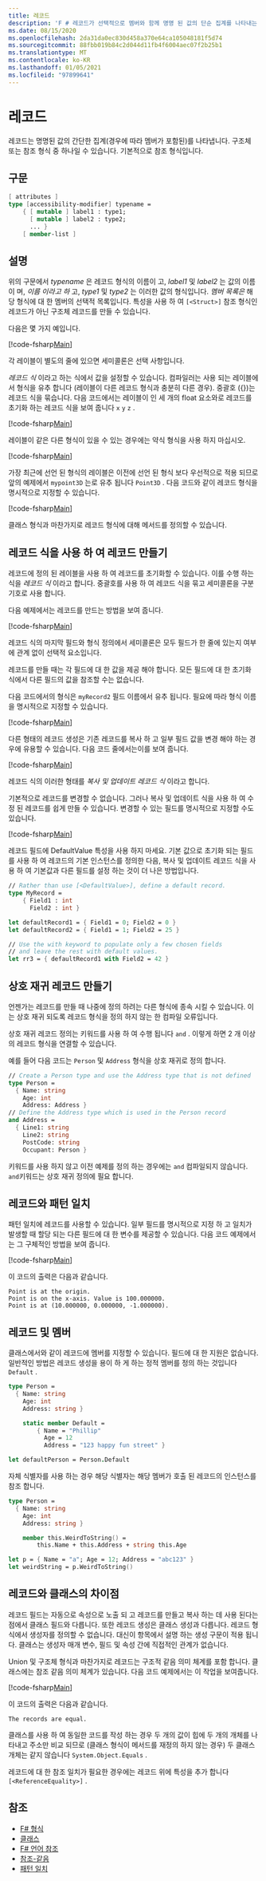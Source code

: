 ```yaml
---
title: 레코드
description: 'F # 레코드가 선택적으로 멤버와 함께 명명 된 값의 단순 집계를 나타내는 방법에 대해 알아봅니다.'
ms.date: 08/15/2020
ms.openlocfilehash: 2da31da0ec830d458a370e64ca105048181f5d74
ms.sourcegitcommit: 88fbb019b84c2d044d11fb4f6004aec07f2b25b1
ms.translationtype: MT
ms.contentlocale: ko-KR
ms.lasthandoff: 01/05/2021
ms.locfileid: "97899641"
---
```

# <a name="records"></a>레코드

레코드는 명명된 값의 간단한 집계(경우에 따라 멤버가 포함된)를 나타냅니다. 구조체 또는 참조 형식 중 하나일 수 있습니다.  기본적으로 참조 형식입니다.

## <a name="syntax"></a>구문

```fsharp
[ attributes ]
type [accessibility-modifier] typename =
    { [ mutable ] label1 : type1;
      [ mutable ] label2 : type2;
      ... }
    [ member-list ]
```

## <a name="remarks"></a>설명

위의 구문에서 *typename* 은 레코드 형식의 이름이 고, *label1* 및 *label2* 는 값의 이름이 며, *이름 이라고 하* 고, *type1* 및 *type2* 는 이러한 값의 형식입니다. *멤버 목록은* 해당 형식에 대 한 멤버의 선택적 목록입니다.  특성을 사용 하 여 `[<Struct>]` 참조 형식인 레코드가 아닌 구조체 레코드를 만들 수 있습니다.

다음은 몇 가지 예입니다.

[!code-fsharp[Main](~/samples/snippets/fsharp/lang-ref-1/snippet1901.fs)]

각 레이블이 별도의 줄에 있으면 세미콜론은 선택 사항입니다.

*레코드 식* 이라고 하는 식에서 값을 설정할 수 있습니다. 컴파일러는 사용 되는 레이블에서 형식을 유추 합니다 (레이블이 다른 레코드 형식과 충분히 다른 경우). 중괄호 ({})는 레코드 식을 묶습니다. 다음 코드에서는 레이블이 인 세 개의 float 요소와로 레코드를 초기화 하는 레코드 식을 보여 줍니다 `x` `y` `z` .

[!code-fsharp[Main](~/samples/snippets/fsharp/lang-ref-1/snippet1907.fs)]

레이블이 같은 다른 형식이 있을 수 있는 경우에는 약식 형식을 사용 하지 마십시오.

[!code-fsharp[Main](~/samples/snippets/fsharp/lang-ref-1/snippet1903.fs)]

가장 최근에 선언 된 형식의 레이블은 이전에 선언 된 형식 보다 우선적으로 적용 되므로 앞의 예제에서 `mypoint3D` 는로 유추 됩니다 `Point3D` . 다음 코드와 같이 레코드 형식을 명시적으로 지정할 수 있습니다.

[!code-fsharp[Main](~/samples/snippets/fsharp/lang-ref-1/snippet1908.fs)]

클래스 형식과 마찬가지로 레코드 형식에 대해 메서드를 정의할 수 있습니다.

## <a name="creating-records-by-using-record-expressions"></a>레코드 식을 사용 하 여 레코드 만들기

레코드에 정의 된 레이블을 사용 하 여 레코드를 초기화할 수 있습니다. 이를 수행 하는 식을 *레코드 식* 이라고 합니다. 중괄호를 사용 하 여 레코드 식을 묶고 세미콜론을 구분 기호로 사용 합니다.

다음 예제에서는 레코드를 만드는 방법을 보여 줍니다.

[!code-fsharp[Main](~/samples/snippets/fsharp/lang-ref-1/snippet1904.fs)]

레코드 식의 마지막 필드와 형식 정의에서 세미콜론은 모두 필드가 한 줄에 있는지 여부에 관계 없이 선택적 요소입니다.

레코드를 만들 때는 각 필드에 대 한 값을 제공 해야 합니다. 모든 필드에 대 한 초기화 식에서 다른 필드의 값을 참조할 수는 없습니다.

다음 코드에서의 형식은 `myRecord2` 필드 이름에서 유추 됩니다. 필요에 따라 형식 이름을 명시적으로 지정할 수 있습니다.

[!code-fsharp[Main](~/samples/snippets/fsharp/lang-ref-1/snippet1905.fs)]

다른 형태의 레코드 생성은 기존 레코드를 복사 하 고 일부 필드 값을 변경 해야 하는 경우에 유용할 수 있습니다. 다음 코드 줄에서는이를 보여 줍니다.

[!code-fsharp[Main](~/samples/snippets/fsharp/lang-ref-1/snippet1906.fs)]

레코드 식의 이러한 형태를 *복사 및 업데이트 레코드 식* 이라고 합니다.

기본적으로 레코드를 변경할 수 없습니다. 그러나 복사 및 업데이트 식을 사용 하 여 수정 된 레코드를 쉽게 만들 수 있습니다. 변경할 수 있는 필드를 명시적으로 지정할 수도 있습니다.

[!code-fsharp[Main](~/samples/snippets/fsharp/lang-ref-1/snippet1909.fs)]

레코드 필드에 DefaultValue 특성을 사용 하지 마세요. 기본 값으로 초기화 되는 필드를 사용 하 여 레코드의 기본 인스턴스를 정의한 다음, 복사 및 업데이트 레코드 식을 사용 하 여 기본값과 다른 필드를 설정 하는 것이 더 나은 방법입니다.

```fsharp
// Rather than use [<DefaultValue>], define a default record.
type MyRecord =
    { Field1 : int
      Field2 : int }

let defaultRecord1 = { Field1 = 0; Field2 = 0 }
let defaultRecord2 = { Field1 = 1; Field2 = 25 }

// Use the with keyword to populate only a few chosen fields
// and leave the rest with default values.
let rr3 = { defaultRecord1 with Field2 = 42 }
```

## <a name="creating-mutually-recursive-records"></a>상호 재귀 레코드 만들기

언젠가는 레코드를 만들 때 나중에 정의 하려는 다른 형식에 종속 시킬 수 있습니다. 이는 상호 재귀 되도록 레코드 형식을 정의 하지 않는 한 컴파일 오류입니다.

상호 재귀 레코드 정의는 키워드를 사용 하 여 수행 됩니다 `and` . 이렇게 하면 2 개 이상의 레코드 형식을 연결할 수 있습니다.

예를 들어 다음 코드는 `Person` 및 `Address` 형식을 상호 재귀로 정의 합니다.

```fsharp
// Create a Person type and use the Address type that is not defined
type Person =
  { Name: string
    Age: int
    Address: Address }
// Define the Address type which is used in the Person record
and Address =
  { Line1: string
    Line2: string
    PostCode: string
    Occupant: Person }
```

키워드를 사용 하지 않고 이전 예제를 정의 하는 경우에는 `and` 컴파일되지 않습니다. `and`키워드는 상호 재귀 정의에 필요 합니다.

## <a name="pattern-matching-with-records"></a>레코드와 패턴 일치

패턴 일치에 레코드를 사용할 수 있습니다. 일부 필드를 명시적으로 지정 하 고 일치가 발생할 때 할당 되는 다른 필드에 대 한 변수를 제공할 수 있습니다. 다음 코드 예제에서는 그 구체적인 방법을 보여 줍니다.

[!code-fsharp[Main](~/samples/snippets/fsharp/lang-ref-1/snippet1910.fs)]

이 코드의 출력은 다음과 같습니다.

```console
Point is at the origin.
Point is on the x-axis. Value is 100.000000.
Point is at (10.000000, 0.000000, -1.000000).
```

## <a name="records-and-members"></a>레코드 및 멤버

클래스에서와 같이 레코드에 멤버를 지정할 수 있습니다. 필드에 대 한 지원은 없습니다. 일반적인 방법은 레코드 생성을 용이 하 게 하는 정적 멤버를 정의 하는 것입니다 `Default` .

```fsharp
type Person =
  { Name: string
    Age: int
    Address: string }

    static member Default =
        { Name = "Phillip"
          Age = 12
          Address = "123 happy fun street" }

let defaultPerson = Person.Default
```

자체 식별자를 사용 하는 경우 해당 식별자는 해당 멤버가 호출 된 레코드의 인스턴스를 참조 합니다.

```fsharp
type Person =
  { Name: string
    Age: int
    Address: string }

    member this.WeirdToString() =
        this.Name + this.Address + string this.Age

let p = { Name = "a"; Age = 12; Address = "abc123" }
let weirdString = p.WeirdToString()
```

## <a name="differences-between-records-and-classes"></a>레코드와 클래스의 차이점

레코드 필드는 자동으로 속성으로 노출 되 고 레코드를 만들고 복사 하는 데 사용 된다는 점에서 클래스 필드와 다릅니다. 또한 레코드 생성은 클래스 생성과 다릅니다. 레코드 형식에서 생성자를 정의할 수 없습니다. 대신이 항목에서 설명 하는 생성 구문이 적용 됩니다. 클래스는 생성자 매개 변수, 필드 및 속성 간에 직접적인 관계가 없습니다.

Union 및 구조체 형식과 마찬가지로 레코드는 구조적 같음 의미 체계를 포함 합니다. 클래스에는 참조 같음 의미 체계가 있습니다. 다음 코드 예제에서는 이 작업을 보여줍니다.

[!code-fsharp[Main](~/samples/snippets/fsharp/lang-ref-1/snippet1911.fs)]

이 코드의 출력은 다음과 같습니다.

```console
The records are equal.
```

클래스를 사용 하 여 동일한 코드를 작성 하는 경우 두 개의 값이 힙에 두 개의 개체를 나타내고 주소만 비교 되므로 (클래스 형식이 메서드를 재정의 하지 않는 경우) 두 클래스 개체는 같지 않습니다 `System.Object.Equals` .

레코드에 대 한 참조 일치가 필요한 경우에는 레코드 위에 특성을 추가 합니다 `[<ReferenceEquality>]` .

## <a name="see-also"></a>참조

- [F# 형식](fsharp-types.md)
- [클래스](classes.md)
- [F# 언어 참조](index.md)
- [참조-같음](https://fsharp.github.io/fsharp-core-docs/reference/fsharp-core-referenceequalityattribute.html)
- [패턴 일치](pattern-matching.md)
